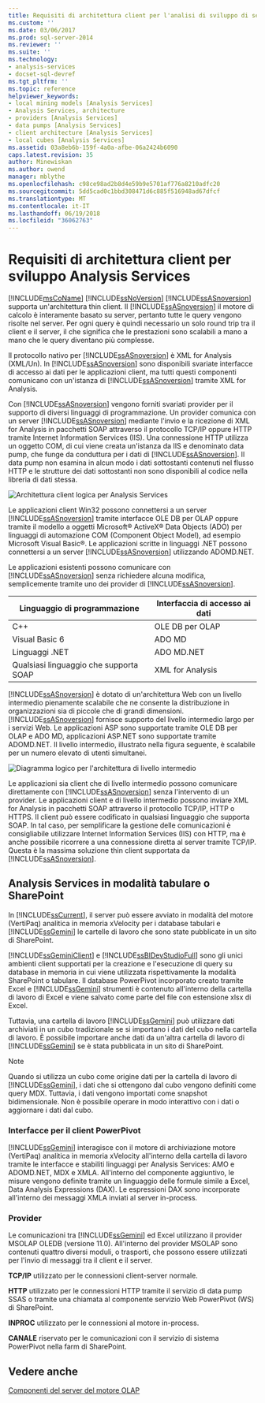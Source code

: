 ```yaml
---
title: Requisiti di architettura client per l'analisi di sviluppo di servizi | Documenti Microsoft
ms.custom: ''
ms.date: 03/06/2017
ms.prod: sql-server-2014
ms.reviewer: ''
ms.suite: ''
ms.technology:
- analysis-services
- docset-sql-devref
ms.tgt_pltfrm: ''
ms.topic: reference
helpviewer_keywords:
- local mining models [Analysis Services]
- Analysis Services, architecture
- providers [Analysis Services]
- data pumps [Analysis Services]
- client architecture [Analysis Services]
- local cubes [Analysis Services]
ms.assetid: 03a8eb6b-159f-4a0a-afbe-06a2424b6090
caps.latest.revision: 35
author: Minewiskan
ms.author: owend
manager: mblythe
ms.openlocfilehash: c98ce98ad2b8d4e59b9e5701af776a8210adfc20
ms.sourcegitcommit: 5dd5cad0c1bbd308471d6c885f516948ad67dfcf
ms.translationtype: MT
ms.contentlocale: it-IT
ms.lasthandoff: 06/19/2018
ms.locfileid: "36062763"
---
```

# <a name="client-architecture-requirements-for-analysis-services-development"></a>Requisiti di architettura client per sviluppo Analysis Services
  [!INCLUDE[msCoName](../../../includes/msconame-md.md)] [!INCLUDE[ssNoVersion](../../../includes/ssnoversion-md.md)] [!INCLUDE[ssASnoversion](../../../includes/ssasnoversion-md.md)] supporta un'architettura thin client. Il [!INCLUDE[ssASnoversion](../../../includes/ssasnoversion-md.md)] il motore di calcolo è interamente basato su server, pertanto tutte le query vengono risolte nel server. Per ogni query è quindi necessario un solo round trip tra il client e il server, il che significa che le prestazioni sono scalabili a mano a mano che le query diventano più complesse.  
  
 Il protocollo nativo per [!INCLUDE[ssASnoversion](../../../includes/ssasnoversion-md.md)] è XML for Analysis (XML/Un). In [!INCLUDE[ssASnoversion](../../../includes/ssasnoversion-md.md)] sono disponibili svariate interfacce di accesso ai dati per le applicazioni client, ma tutti questi componenti comunicano con un'istanza di [!INCLUDE[ssASnoversion](../../../includes/ssasnoversion-md.md)] tramite XML for Analysis.  
  
 Con [!INCLUDE[ssASnoversion](../../../includes/ssasnoversion-md.md)] vengono forniti svariati provider per il supporto di diversi linguaggi di programmazione. Un provider comunica con un server [!INCLUDE[ssASnoversion](../../../includes/ssasnoversion-md.md)] mediante l'invio e la ricezione di XML for Analysis in pacchetti SOAP attraverso il protocollo TCP/IP oppure HTTP tramite Internet Information Services (IIS). Una connessione HTTP utilizza un oggetto COM, di cui viene creata un'istanza da IIS e denominato data pump, che funge da conduttura per i dati di [!INCLUDE[ssASnoversion](../../../includes/ssasnoversion-md.md)]. Il data pump non esamina in alcun modo i dati sottostanti contenuti nel flusso HTTP e le strutture dei dati sottostanti non sono disponibili al codice nella libreria di dati stessa.  
  
 ![Architettura client logica per Analysis Services](../../../analysis-services/dev-guide/media/as-clientarch9.gif "architettura client logica per Analysis Services")  
  
 Le applicazioni client Win32 possono connettersi a un server [!INCLUDE[ssASnoversion](../../../includes/ssasnoversion-md.md)] tramite interfacce OLE DB per OLAP oppure tramite il modello a oggetti Microsoft® ActiveX® Data Objects (ADO) per linguaggi di automazione COM (Component Object Model), ad esempio Microsoft Visual Basic®. Le applicazioni scritte in linguaggi .NET possono connettersi a un server [!INCLUDE[ssASnoversion](../../../includes/ssasnoversion-md.md)] utilizzando ADOMD.NET.  
  
 Le applicazioni esistenti possono comunicare con [!INCLUDE[ssASnoversion](../../../includes/ssasnoversion-md.md)] senza richiedere alcuna modifica, semplicemente tramite uno dei provider di [!INCLUDE[ssASnoversion](../../../includes/ssasnoversion-md.md)].  
  
|Linguaggio di programmazione|Interfaccia di accesso ai dati|  
|--------------------------|---------------------------|  
|C++|OLE DB per OLAP|  
|Visual Basic 6|ADO MD|  
|Linguaggi .NET|ADO MD.NET|  
|Qualsiasi linguaggio che supporta SOAP|XML for Analysis|  
  
 [!INCLUDE[ssASnoversion](../../../includes/ssasnoversion-md.md)] è dotato di un'architettura Web con un livello intermedio pienamente scalabile che ne consente la distribuzione in organizzazioni sia di piccole che di grandi dimensioni. [!INCLUDE[ssASnoversion](../../../includes/ssasnoversion-md.md)] fornisce supporto del livello intermedio largo per i servizi Web. Le applicazioni ASP sono supportate tramite OLE DB per OLAP e ADO MD, applicazioni ASP.NET sono supportate tramite ADOMD.NET. Il livello intermedio, illustrato nella figura seguente, è scalabile per un numero elevato di utenti simultanei.  
  
 ![Diagramma logico per l'architettura di livello intermedio](../../../analysis-services/dev-guide/media/as-midtierarch9.gif "diagramma logico per l'architettura di livello intermedio")  
  
 Le applicazioni sia client che di livello intermedio possono comunicare direttamente con [!INCLUDE[ssASnoversion](../../../includes/ssasnoversion-md.md)] senza l'intervento di un provider. Le applicazioni client e di livello intermedio possono inviare XML for Analysis in pacchetti SOAP attraverso il protocollo TCP/IP, HTTP o HTTPS. Il client può essere codificato in qualsiasi linguaggio che supporta SOAP. In tal caso, per semplificare la gestione delle comunicazioni è consigliabile utilizzare Internet Information Services (IIS) con HTTP, ma è anche possibile ricorrere a una connessione diretta al server tramite TCP/IP. Questa è la massima soluzione thin client supportata da [!INCLUDE[ssASnoversion](../../../includes/ssasnoversion-md.md)].  
  
## <a name="analysis-services-in-tabular-or-sharepoint-mode"></a>Analysis Services in modalità tabulare o SharePoint  
 In [!INCLUDE[ssCurrent](../../../includes/sscurrent-md.md)], il server può essere avviato in modalità del motore (VertiPaq) analitica in memoria xVelocity per i database tabulari e [!INCLUDE[ssGemini](../../../includes/ssgemini-md.md)] le cartelle di lavoro che sono state pubblicate in un sito di SharePoint.  
  
 [!INCLUDE[ssGeminiClient](../../../includes/ssgeminiclient-md.md)] e [!INCLUDE[ssBIDevStudioFull](../../../includes/ssbidevstudiofull-md.md)] sono gli unici ambienti client supportati per la creazione e l'esecuzione di query su database in memoria in cui viene utilizzata rispettivamente la modalità SharePoint o tabulare. Il database PowerPivot incorporato creato tramite Excel e [!INCLUDE[ssGemini](../../../includes/ssgemini-md.md)] strumenti è contenuto all'interno della cartella di lavoro di Excel e viene salvato come parte del file con estensione xlsx di Excel.  
  
 Tuttavia, una cartella di lavoro [!INCLUDE[ssGemini](../../../includes/ssgemini-md.md)] può utilizzare dati archiviati in un cubo tradizionale se si importano i dati del cubo nella cartella di lavoro. È possibile importare anche dati da un'altra cartella di lavoro di [!INCLUDE[ssGemini](../../../includes/ssgemini-md.md)] se è stata pubblicata in un sito di SharePoint.  
  
> [!NOTE]  
>  Quando si utilizza un cubo come origine dati per la cartella di lavoro di [!INCLUDE[ssGemini](../../../includes/ssgemini-md.md)], i dati che si ottengono dal cubo vengono definiti come query MDX. Tuttavia, i dati vengono importati come snapshot bidimensionale. Non è possibile operare in modo interattivo con i dati o aggiornare i dati dal cubo.  
  
### <a name="interfaces-for-powerpivot-client"></a>Interfacce per il client PowerPivot  
 [!INCLUDE[ssGemini](../../../includes/ssgemini-md.md)] interagisce con il motore di archiviazione motore (VertiPaq) analitica in memoria xVelocity all'interno della cartella di lavoro tramite le interfacce e stabiliti linguaggi per Analysis Services: AMO e ADOMD.NET, MDX e XMLA. All'interno del componente aggiuntivo, le misure vengono definite tramite un linguaggio delle formule simile a Excel, Data Analysis Expressions (DAX). Le espressioni DAX sono incorporate all'interno dei messaggi XMLA inviati al server in-process.  
  
### <a name="providers"></a>Provider  
 Le comunicazioni tra [!INCLUDE[ssGemini](../../../includes/ssgemini-md.md)] ed Excel utilizzano il provider MSOLAP OLEDB (versione 11.0). All'interno del provider MSOLAP sono contenuti quattro diversi moduli, o trasporti, che possono essere utilizzati per l'invio di messaggi tra il client e il server.  
  
 **TCP/IP** utilizzato per le connessioni client-server normale.  
  
 **HTTP** utilizzato per le connessioni HTTP tramite il servizio di data pump SSAS o tramite una chiamata al componente servizio Web PowerPivot (WS) di SharePoint.  
  
 **INPROC** utilizzato per le connessioni al motore in-process.  
  
 **CANALE** riservato per le comunicazioni con il servizio di sistema PowerPivot nella farm di SharePoint.  
  
## <a name="see-also"></a>Vedere anche  
 [Componenti del server del motore OLAP](olap-engine-server-components.md)  
  
  